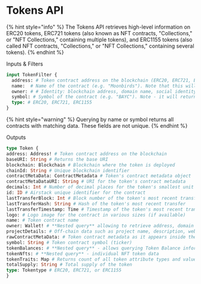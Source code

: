 # Tokens API

{% hint style="info" %}
The Tokens API retrieves high-level information on ERC20 tokens, ERC721 tokens (also known as NFT contracts, "Collections," or "NFT Collections," containing multiple tokens), and ERC1155 tokens (also called NFT contracts, "Collections," or "NFT Collections," containing several tokens).
{% endhint %}

Inputs & Filters

```graphql
input TokenFilter {
  address: # Token contract address on the blockchain (ERC20, ERC721, ERC1155)
  name:  # Name of the contract (e.g. "Moonbirds"). Note that this will fetch all contracts with the name "Moonbirds"
  owner: # # Identity: blockchain address, domain name, social identity of the owner of the contract
  symbol: # Symbol of the contract (e.g. "BAYC"). Note - it will return all contracts that have the same symbol.
  type: # ERC20, ERC721, ERC1155
}
```

{% hint style="warning" %}
Querying by name or symbol returns all contracts with matching data. These fields are not unique.
{% endhint %}

Outputs

```graphql
type Token {
address: Address! # Token contract address on the blockchain
baseURI: String # Returns the base URI
blockchain: Blockchain # Blockchain where the token is deployed
chainId: String # Unique blockchain identifier
contractMetaData: ContractMetadata # Token's contract metadata object
contractMetaDataURI: String # URI for the token's contract metadata
decimals: Int # Number of decimal places for the token's smallest unit
id: ID # Airstack unique identifier for the contract
lastTransferBlock: Int # Block number of the token's most recent transfer
lastTransferHash: String # Hash of the token's most recent transfer
lastTransferTimestamp: Time # Timestamp of the token's most recent transfer
logo: # Logo image for the contract in various sizes (if available)
name: # Token contract name
owner: Wallet! # **Nested query** allowing to retrieve address, domain names, and social profiles of the contract owner
projectDetails: # Off-chain data such as project name, description, website, Discord & Twitter
rawContractMetaData: # Token contract metadata as it appears inside the contact
symbol: String # Token contract symbol (ticker)
tokenBalances: # **Nested query** - allows querying Token Balance information
tokenNfts: # **Nested query** - individual NFT token data
tokenTraits: Map # Returns count of all token attribute types and values
totalSupply: String # Total supply of the token
type: Tokentype # ERC20, ERC721, or ERC1155
}
```
